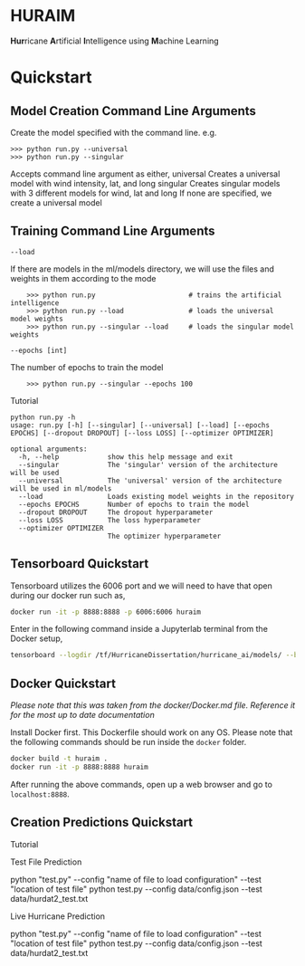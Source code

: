 # HURAIM

**Hur**ricane **A**rtificial **I**ntelligence using **M**achine Learning 

# Quickstart

Model Creation Command Line Arguments
----------------------------

Create the model specified with the command line. e.g.

    >>> python run.py --universal
    >>> python run.py --singular

Accepts command line argument as either,
    universal
        Creates a universal model with wind intensity, lat, and long
    singular
        Creates singular models with 3 different models for wind, lat and long
If none are specified, we create a universal model

Training Command Line Arguments
-------------------------------

`--load`

If there are models in the ml/models directory, we will use the files and weights in them according to the mode

        >>> python run.py                       # trains the artificial intelligence
        >>> python run.py --load                # loads the universal model weights
        >>> python run.py --singular --load     # loads the singular model weights
`--epochs [int]`

The number of epochs to train the model

        >>> python run.py --singular --epochs 100
Tutorial

    python run.py -h
    usage: run.py [-h] [--singular] [--universal] [--load] [--epochs EPOCHS] [--dropout DROPOUT] [--loss LOSS] [--optimizer OPTIMIZER]

    optional arguments:
      -h, --help            show this help message and exit
      --singular            The 'singular' version of the architecture will be used
      --universal           The 'universal' version of the architecture will be used in ml/models
      --load                Loads existing model weights in the repository
      --epochs EPOCHS       Number of epochs to train the model
      --dropout DROPOUT     The dropout hyperparameter
      --loss LOSS           The loss hyperparameter
      --optimizer OPTIMIZER
                            The optimizer hyperparameter
                            
Tensorboard Quickstart
----------------------

Tensorboard utilizes the 6006 port and we will need to have that open during our docker run such as,

```bash
docker run -it -p 8888:8888 -p 6006:6006 huraim
```

Enter in the following command inside a Jupyterlab terminal from the Docker setup,

```bash
tensorboard --logdir /tf/HurricaneDissertation/hurricane_ai/models/ --bind_all
```

## Docker Quickstart

_Please note that this was taken from the docker/Docker.md file. Reference it for the most up to date documentation_


Install Docker first. This Dockerfile should work on any OS. Please note that
the following commands should be run inside the `docker` folder.

```bash
docker build -t huraim .
docker run -it -p 8888:8888 huraim
```

After running the above commands, open up a web browser and go to
`localhost:8888`. 

Creation Predictions Quickstart
----------------------


Tutorial

Test File Prediction

python "test.py" --config "name of file to load configuration" --test "location of test file"
python test.py --config data/config.json --test data/hurdat2_test.txt

Live Hurricane Prediction

python "test.py" --config "name of file to load configuration" --test "location of test file"
python test.py --config data/config.json --test data/hurdat2_test.txt
